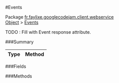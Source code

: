 #Events

Package [fr.faylixe.googlecodejam.client.webservice](https://github.com/Faylixe/googlecodejam-client/blob/master/fr/faylixe/googlecodejam/client/webservice)<br>
[Object]() > [Events](https://github.com/Faylixe/googlecodejam-client/blob/master/javadoc/fr/faylixe/googlecodejam/client/webservice/Events.md)

TODO : Fill with Event response attribute.

###Summary


| Type | Method |
| --- | --- |

###Fields


###Methods

